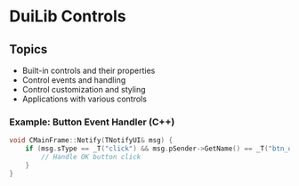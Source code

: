 # DuiLib Controls

## Topics
- Built-in controls and their properties
- Control events and handling
- Control customization and styling
- Applications with various controls

### Example: Button Event Handler (C++)
```cpp
void CMainFrame::Notify(TNotifyUI& msg) {
    if (msg.sType == _T("click") && msg.pSender->GetName() == _T("btn_ok")) {
        // Handle OK button click
    }
}
```
